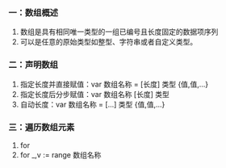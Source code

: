 ### 一：数组概述
1. 数组是具有相同唯一类型的一组已编号且长度固定的数据项序列
2. 可以是任意的原始类型如整型、字符串或者自定义类型。

### 二：声明数组
1. 指定长度并直接赋值：var 数组名称 = [长度] 类型 {值,值,...}
2. 指定长度后分步赋值：var 数组名称 [长度] 类型
3. 自动长度：var 数组名称 = [...] 类型 {值,值,...}

### 三：遍历数组元素
1. for
2. for _,v := range 数组名称